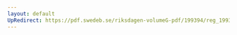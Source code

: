 ```yaml
---
layout: default
UpRedirect: https://pdf.swedeb.se/riksdagen-volumeG-pdf/199394/reg_199394/reg_199394_0329.pdf
---
```

